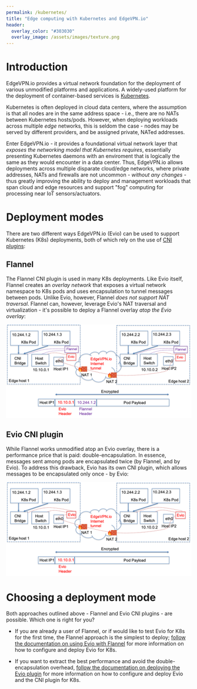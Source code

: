 ```yaml
---
permalink: /kubernetes/
title: "Edge computing with Kubernetes and EdgeVPN.io"
header:
  overlay_color: "#303030"
  overlay_image: /assets/images/texture.png
---
```


# <i class="fas fa-cubes"></i> Introduction

EdgeVPN.io provides a virtual network foundation for the deployment of various unmodified platforms and applications. A widely-used platform for the deployment of container-based services is [Kubernetes](https://kubernetes.io). 

Kubernetes is often deployed in cloud data centers, where the assumption is that all nodes are in the same address space - i.e., there are no NATs between Kubernetes hosts/pods. However, when deploying workloads across multiple _edge_ networks, this is seldom the case - nodes may be served by different providers, and be assigned private, NATed addresses. 

Enter EdgeVPN.io - it provides a foundational virtual network layer that _exposes the networking model that Kubernetes requires_, essentially presenting Kubernetes daemons with an enviroment that is logically the same as they would encounter in a data center. Thus, EdgeVPN.io allows deployments across multiple disparate cloud/edge networks, where private addresses, NATs and firewalls are not uncommon - _without any changes_ - thus greatly improving the ability to deploy and management workloads that span cloud and edge resources and support "fog" computing for processing near IoT sensors/actuators.

# <i class="fas fa-cubes"></i> Deployment modes

There are two different ways EdgeVPN.io (Evio) can be used to support Kubernetes (K8s) deployments, both of which rely on the use of [CNI plugins](https://kubernetes.io/docs/concepts/extend-kubernetes/compute-storage-net/network-plugins/#cni):

## Flannel

The Flannel CNI plugin is used in many K8s deployments. Like Evio itself, Flannel creates an _overlay network_ that exposes a virtual network namespace to K8s pods and uses encapsulation to tunnel messages between pods. Unlike Evio, however, Flannel _does not support NAT traversal_. Flannel can, however, leverage Evio's NAT traversal and virtualization - it's possible to deploy a Flannel overlay _atop the Evio overlay_:

![K8s with Flannel CNI plugin over Evio](/assets/images/evio-flannel-overview_6.png)

## Evio CNI plugin

While Flannel works unmodified atop an Evio overlay, there is a performance price that is paid: double-encapsulation. In essence, messages sent among pods are encapsulated twice (by Flannel, and by Evio). To address this drawback, Evio has its own CNI plugin, which allows messages to be encapsulated only once - by Evio:

![K8s with Evio CNI plugin](/assets/images/evio-cni-overview_5.png)

# <i class="fas fa-cubes"></i> Choosing a deployment mode

Both approaches outlined above - Flannel and Evio CNI plugins - are possible. Which one is right for you? 

* If you are already a user of Flannel, or if would like to test Evio for K8s for the first time, the Flannel approach is the simplest to deploy; [follow the documentation on using Evio with Flannel](/flannel) for more information on how to configure and deploy Evio for K8s.

* If you want to extract the best performance and avoid the double-encapsulation overhead, [follow the documentation on deploying the Evio plugin](/cniplugin) for more information on how to configure and deploy Evio and the CNI plugin for K8s.
